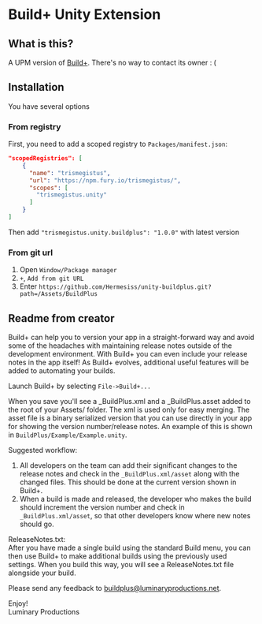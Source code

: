 # Build+ Unity Extension

## What is this?

A UPM version of [Build+](https://assetstore.unity.com/packages/tools/utilities/build-3720). There's no way to contact its owner : (

## Installation

You have several options

### From registry

First, you need to add a scoped registry to `Packages/manifest.json`: 
```json
"scopedRegistries": [
    {
      "name": "trismegistus",
      "url": "https://npm.fury.io/trismegistus/",
      "scopes": [
        "trismegistus.unity"
      ]
    }
]
```

Then add `"trismegistus.unity.buildplus": "1.0.0"` with latest version

### From git url

1. Open `Window/Package manager`
2. `+`, `Add from git URL`
3. Enter `https://github.com/Hermesiss/unity-buildplus.git?path=/Assets/BuildPlus`

## Readme from creator

Build+ can help you to version your app in a straight-forward way and avoid some of the headaches with maintaining release notes outside of the development environment. With Build+ you can even include your release notes in the app itself! As Build+ evolves, additional useful features will be added to automating your builds.

Launch Build+ by selecting `File->Build+...`

When you save you'll see a _BuildPlus.xml and a _BuildPlus.asset added to the root of your Assets/ folder. The xml is used only for easy merging. The asset file is a binary serialized version that you can use directly in your app for showing the version number/release notes. An example of this is shown in `BuildPlus/Example/Example.unity`.

Suggested workflow: 
1. All developers on the team can add their significant changes to the release notes and check in the `_BuildPlus.xml/asset` along with the changed files. This should be done at the current version shown in Build+.
2. When a build is made and released, the developer who makes the build should increment the version number and check in `_BuildPlus.xml/asset`, so that other developers know where new notes should go.

ReleaseNotes.txt:  
After you have made a single build using the standard Build menu, you can then use Build+ to make additional builds 
using the previously used settings. When you build this way, you will see a ReleaseNotes.txt file alongside your build.

Please send any feedback to <buildplus@luminaryproductions.net>.

Enjoy!  
Luminary Productions